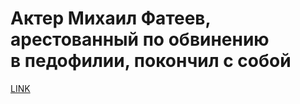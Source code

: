 # Актер Михаил Фатеев, арестованный по обвинению в педофилии, покончил с собой



[LINK](https://varlamov.ru/3130927.html)